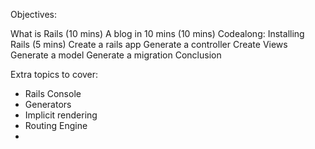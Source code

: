 Objectives:

What is Rails (10 mins)
A blog in 10 mins (10 mins)
Codealong: Installing Rails (5 mins)
Create a rails app
Generate a controller
Create Views
Generate a model
Generate a migration
Conclusion

Extra topics to cover:

- Rails Console
- Generators
- Implicit rendering
- Routing Engine
-

